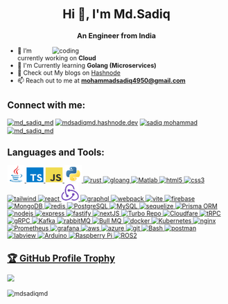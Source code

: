 <h1 align="center">Hi 👋, I'm Md.Sadiq</h1>
<h3 align="center">An Engineer from India</h3>
<img align="right" alt="coding" width="400" src="https://github.com/user-attachments/assets/d14bfbab-aa65-428d-ad28-31d6f873826d">

- 🔭 I’m currently working on **Cloud**
- 🌱 I'm Currently learning **Golang (Microservices)**
- 📝 Check out My blogs on [Hashnode](https://mdsadiqmd.hashnode.dev/)
- 📫 Reach out to me at **mohammadsadiq4950@gmail.com**

<h2 align="left">Connect with me:</h2>
<p align="left">
  <a href="https://x.com/Md_Sadiq_Md" target="blank"><img align="center" src="https://img.icons8.com/?size=100&id=ClbD5JTFM7FA&format=png&color=000000)" alt="md_sadiq_md" height="50" width="50" /></a>
  <a href="https://mdsadiqmd.hashnode.dev/" target="blank"><img align="center" src="https://img.icons8.com/?size=100&id=HnB8zGOh5xgd&format=png&color=000000" alt="mdsadiqmd.hashnode.dev" height="40" width="40" /></a>
  <a href="https://www.linkedin.com/in/sadiq-mohammad-2b256b227/" target="blank"><img align="center" src="https://github.com/user-attachments/assets/5399a4ba-cc8f-4773-9de2-f6e1e9281a45" alt="sadiq mohammad" height="40" width="40" /></a>
  <a href="https://instagram.com/md_sadiq_md" target="blank"><img align="center" src="https://raw.githubusercontent.com/rahuldkjain/github-profile-readme-generator/master/src/images/icons/Social/instagram.svg" alt="md_sadiq_md" height="40" width="40" /></a>
</p>

<h2 align="left">Languages and Tools:</h2>
<p align="left"> 
<a href="https://www.java.com" target="_blank" rel="no-referrer">
  <img src="https://raw.githubusercontent.com/devicons/devicon/master/icons/java/java-original.svg" alt="java" width="40" height="40"/>
</a>

<a href="https://www.typescriptlang.org/" target="_blank" rel="no-referrer">
  <img src="https://raw.githubusercontent.com/devicons/devicon/master/icons/typescript/typescript-original.svg" alt="typescript" width="40" height="35"/>
</a>

<a href="https://developer.mozilla.org/en-US/docs/Web/JavaScript" target="_blank" rel="no-referrer">
  <img src="https://raw.githubusercontent.com/devicons/devicon/master/icons/javascript/javascript-original.svg" alt="javascript" width="40" height="35"/>
</a>

<a href="https://www.python.org" target="_blank" rel="no-referrer">
  <img src="https://raw.githubusercontent.com/devicons/devicon/master/icons/python/python-original.svg" alt="python" width="40" height="40"/>
</a>

<a href="https://www.rust-lang.org" target="_blank" rel="no-referrer">
  <img src="https://rustacean.net/assets/cuddlyferris.svg" alt="rust" width="40" height="40"/>
</a>

<a href="https://go.dev/" target="_blank" rel="no-referrer">
  <img src="https://github.com/user-attachments/assets/6cf4230b-cb8d-47fb-b826-b356fb8ca292" alt="gloang" width="40" height="40"/>
</a>

<a href="https://www.mathworks.com/" target="_blank" rel="no-referrer">
  <img src="https://img.icons8.com/?size=100&id=r5Y16PcDkoWI&format=png&color=000000" alt="Matlab" width="40" height="40"/>
</a>

<!--
<a href="https://kotlinlang.org" target="_blank" rel="no-referrer">
  <img src="https://www.vectorlogo.zone/logos/kotlinlang/kotlinlang-icon.svg" alt="kotlin" width="40" height="40"/>
</a>
-->

<a href="https://www.w3.org/html/" target="_blank" rel="no-referrer">
  <img src="https://github.com/user-attachments/assets/32c5d350-350a-41f7-8acd-928c8a1d108e" alt="html5" width="40" height="40"/>
</a>

<a href="https://www.w3schools.com/css/" target="_blank" rel="no-referrer">
  <img src="https://github.com/user-attachments/assets/57ee27a6-159f-4c01-a35b-858ef6bf8d3c" alt="css3" width="40" height="40"/>
</a>

<a href="https://tailwindcss.com/" target="_blank" rel="no-referrer">
  <img src="https://www.vectorlogo.zone/logos/tailwindcss/tailwindcss-icon.svg" alt="tailwind" width="40" height="40"/>
</a>

<a href="https://reactjs.org/" target="_blank" rel="no-referrer">
  <img src="https://github.com/user-attachments/assets/97c27788-fcdd-4491-8dd8-64a3dd359183" alt="react" width="40" height="40"/>
</a>

<a href="https://redux.js.org" target="_blank" rel="no-referrer">
  <img src="https://raw.githubusercontent.com/devicons/devicon/master/icons/redux/redux-original.svg" alt="redux" width="40" height="40"/>
</a>

<a href="https://graphql.org" target="_blank" rel="no-referrer">
  <img src="https://www.vectorlogo.zone/logos/graphql/graphql-icon.svg" alt="graphql" width="40" height="40"/>
</a>

<a href="https://webpack.js.org/" target="_blank" rel="no-referrer">
  <img src="https://github.com/user-attachments/assets/235c7cbd-332f-4290-831b-04c0a410385c" alt="webpack" width="35" height="35"/>
</a>

<a href="https://vitejs.dev/" target="_blank" rel="no-referrer">
  <img src="https://github.com/user-attachments/assets/4ab30d1c-5dc2-4e62-91b7-cd75f1dfc241" alt="vite" width="35" height="35"/>
</a>

<a href="https://firebase.google.com/" target="_blank" rel="no-referrer">
  <img src="https://www.vectorlogo.zone/logos/firebase/firebase-icon.svg" alt="firebase" width="40" height="40"/>
</a>

<a href="https://www.mongodb.com/" target="_blank" rel="no-referrer">
  <img src="https://github.com/user-attachments/assets/a16ceeef-a0dd-4635-9634-e87f56b5084e" alt="MongoDB" width="40" height="40"/>
</a>

<a href="https://redis.io" target="_blank" rel="no-referrer">
  <img src="https://github.com/user-attachments/assets/1a412053-1790-4404-b517-3b67f56d4d69" alt="redis" width="40" height="40"/>
</a>

<a href="https://www.postgresql.org" target="_blank" rel="no-referrer">
  <img src="https://github.com/user-attachments/assets/d4244519-7957-457d-b210-f709bedc12dd" alt="PostgreSQL" width="40" height="40"/>
</a>

<a href="https://www.mysql.com/" target="_blank" rel="no-referrer">
  <img src="https://github.com/user-attachments/assets/28425577-be5d-44af-9471-5357c33c1edb" alt="MySQL" width="40" height="40"/>
</a>

<a href="https://sequelize.org/" target="_blank" rel="no-referrer">
  <img src="https://github.com/user-attachments/assets/ddb3b5e1-ee1c-4df7-b975-b5fb5091c27a" alt="sequelize" width="40" height="40"/>
</a>

<a href="https://www.prisma.io/orm" target="_blank" rel="no-referrer">
  <img src="https://github.com/user-attachments/assets/07d82b1d-3806-49ba-972d-a3249034be64" alt="Prisma ORM" width="40" height="40"/>
</a>

<a href="https://nodejs.org" target="_blank" rel="no-referrer">
  <img src="https://github.com/user-attachments/assets/1e22b402-ff1a-4246-8b88-c34074c99932" alt="nodejs" width="40" height="40"/>
</a>

<a href="https://expressjs.com" target="_blank" rel="no-referrer">
  <img src="https://github.com/user-attachments/assets/2e6d95d6-53ea-4888-a4c9-4fea5d544c33" alt="express" width="40" height="40"/>
</a>

<a href="https://fastify.dev/" target="_blank" rel="no-referrer">
  <img src="https://github.com/user-attachments/assets/98b9d7c6-9e45-4f59-9995-eb3490adf478" alt="fastify" width="40" height="40"/>
</a>

<!--
<a href="https://socket.io/" target="_blank" rel="no-referrer">
  <img src="https://github.com/user-attachments/assets/47150c5b-a408-4646-9a18-b3daba554eca" alt="socket.io" width="40" height="40"/>
</a>

<a href="https://spring.io/" target="_blank" rel="no-referrer">
  <img src="https://www.vectorlogo.zone/logos/springio/springio-icon.svg" alt="spring" width="40" height="40"/>
</a>
-->

<a href="https://nextjs.org/" target="_blank" rel="no-referrer">
  <img src="https://img.icons8.com/?size=100&id=MWiBjkuHeMVq&format=png&color=000000" alt="nextJS" width="40" height="40"/>
</a>

<a href="https://turbo.build/" target="_blank" rel="no-referrer">
  <img src="https://github.com/user-attachments/assets/b401cb67-2734-45e3-8acc-e9a7e07fb35a" alt="Turbo Repo" width="35" height="35"/>
</a>

<a href="https://www.cloudflare.com/" target="_blank" rel="no-referrer">
  <img src="https://github.com/user-attachments/assets/14dfc38a-8cba-4abd-8e44-7875bb5892dc" alt="Cloudfare" width="35" height="35"/>
</a>

<a href="https://trpc.io/" target="_blank" rel="no-referrer">
  <img src="https://github.com/user-attachments/assets/fee03715-1a39-4967-95db-a2d6c0e97412" alt="tRPC" width="40" height="40"/>
</a>

<a href="https://www.cloudflare.com/" target="_blank" rel="no-referrer">
  <img src="https://github.com/user-attachments/assets/08efedc3-a2de-447f-a191-1c5cd12f5ec1" alt="gRPC" width="50" height="35"/>
</a>

<a href="https://kafka.apache.org/" target="_blank" rel="no-referrer">
  <img src="https://github.com/user-attachments/assets/9047213d-52b5-49fd-ad31-b34f0a7a9cee" alt="Kafka" width="40" height="40"/>
</a>

<a href="https://www.rabbitmq.com" target="_blank" rel="no-referrer">
  <img src="https://www.vectorlogo.zone/logos/rabbitmq/rabbitmq-icon.svg" alt="rabbitMQ" width="30" height="30"/>
</a>

<a href="https://bullmq.io/" target="_blank" rel="no-referrer">
  <img src="https://github.com/user-attachments/assets/a08ec349-707b-4940-9ba0-c9e499a9e6f5" alt="Bull MQ" width="40" height="30"/>
</a>

<a href="https://www.docker.com/" target="_blank" rel="no-referrer">
  <img src="https://github.com/user-attachments/assets/c28cfbb0-470b-4aad-b117-07cc5ec162c1" alt="docker" width="40" height="40"/>
</a>

<a href="https://kubernetes.io" target="_blank" rel="no-referrer">
  <img src="https://www.vectorlogo.zone/logos/kubernetes/kubernetes-icon.svg" alt="Kubernetes" width="40" height="40"/>
</a>

<a href="https://www.nginx.com" target="_blank" rel="no-referrer">
  <img src="https://github.com/user-attachments/assets/7d00d2a8-7c9a-4642-8f46-c08ffdccbc6c" alt="nginx" width="40" height="40"/>
</a>

<a href="https://prometheus.io/" target="_blank" rel="no-referrer">
  <img src="https://github.com/user-attachments/assets/86ccb4c1-05e0-4890-b9b9-5fc83cea392f" alt="Prometheus" width="40" height="40"/>
</a>

<a href="https://grafana.com/" target="_blank" rel="no-referrer">
  <img src="https://github.com/user-attachments/assets/54fc343f-bf65-4051-8e2a-80ca2d6d2044" alt="grafana" width="40" height="40"/>
</a>

<a href="https://aws.amazon.com/" target="_blank" rel="no-referrer">
  <img src="https://github.com/user-attachments/assets/09ec87ad-29d9-4608-b0c5-0d039e18baf2" alt="aws" width="40" height="40"/>
</a>

<a href="https://azure.microsoft.com/en-in/" target="_blank" rel="no-referrer">
  <img src="https://github.com/user-attachments/assets/5b584f4e-a744-4f6e-86c9-df645fccc83d" alt="azure" width="35" height="35"/>
</a>

<a href="https://git-scm.com/" target="_blank" rel="no-referrer">
  <img src="https://www.vectorlogo.zone/logos/git-scm/git-scm-icon.svg" alt="git" width="40" height="40"/>
</a>

<a href="https://www.gnu.org/software/bash/" target="_blank" rel="no-referrer">
  <img src="https://github.com/user-attachments/assets/cdc8ff89-6b46-4de9-933b-cc829f440152" alt="Bash" width="40" height="40"/>
</a>

<a href="https://postman.com" target="_blank" rel="no-referrer">
  <img src="https://www.vectorlogo.zone/logos/getpostman/getpostman-icon.svg" alt="postman" width="40" height="40"/>
</a>

<!--
<a href="https://jestjs.io" target="_blank" rel="no-referrer">
  <img src="https://www.vectorlogo.zone/logos/jestjsio/jestjsio-icon.svg" alt="jest" width="40" height="40"/>
</a>
-->
<a href="https://www.ni.com/en/support/downloads/software-products/download.labview.html#544096" target="_blank" rel="no-referrer">
  <img src="https://github.com/user-attachments/assets/15ee00bc-10b0-4706-b9f8-6f16bc846c62" alt="labview" width="40" height="40"/>
</a>

<a href="https://www.arduino.cc/" target="_blank" rel="no-referrer">
  <img src="https://cdn.worldvectorlogo.com/logos/arduino-1.svg" alt="Arduino" width="40" height="40"/>
</a>

<a href="https://www.raspberrypi.org/" target="_blank" rel="no-referrer">
  <img src="https://github.com/user-attachments/assets/4475b218-e616-448f-9f6d-e1d81287005b" alt="Raspberry Pi" width="40" height="40"/>
</a>

<a href="https://docs.ros.org/en/" target="_blank" rel="no-referrer">
  <img src="https://avatars.githubusercontent.com/u/3979232" alt="ROS2" width="40" height="40"/>
</a>
</p>

<a href="https://github.com/mdsadiqmd/github-profile-trophy"><h2>🏆 GitHub Profile Trophy</h2></a>
<a href="https://github.com/mdsadiqmd/github-profile-trophy" style='flex'><img width=800 src="https://github-profile-trophy.vercel.app/?username=mdsadiqmd&row=2&column=5&theme=gruvbox&no-frame=true"/></a>

<p><img align="center" src="https://github-readme-stats.vercel.app/api/top-langs/?username=mdsadiqmd&layout=compact&theme=tokyonight" alt="mdsadiqmd" /></p>
